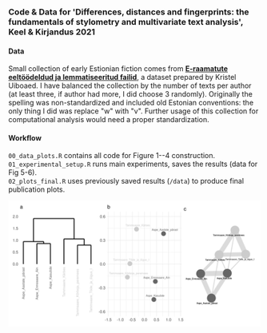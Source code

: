 ### Code & Data for 'Differences, distances and fingerprints: the fundamentals of stylometry and multivariate text analysis', Keel & Kirjandus 2021


#### Data

Small collection of early Estionian fiction comes from [**E-raamatute eeltöödeldud ja lemmatiseeritud failid**](https://datadoi.ee/handle/33/76), a dataset prepared by Kristel Uiboaed. I have balanced the collection by the number of texts per author (at least three, if author had more, I did choose 3 randomly). Originally the spelling was non-standardized and included old Estonian conventions: the only thing I did was replace "w" with "v". Further usage of this collection for computational analysis would need a proper standardization.

#### Workflow

`00_data_plots.R` contains all code for Figure 1--4 construction.  
`01_experimental_setup.R` runs main experiments, saves the results (data for Fig 5-6).  
`02_plots_final.R` uses previously saved results (`/data`) to produce final publication plots.  


<img src="greyscale_plots/Fig4_grey.png" alt="drawing" width="800"/>


